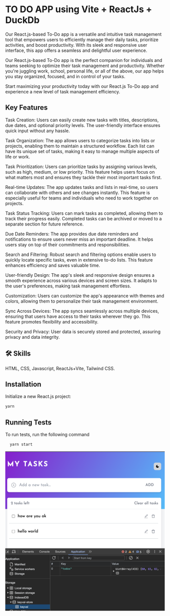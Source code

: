 # TO DO APP using Vite + ReactJs + DuckDb

Our React.js-based To-Do app is a versatile and intuitive task management tool that empowers users to efficiently manage their daily tasks, prioritize activities, and boost productivity. With its sleek and responsive user interface, this app offers a seamless and delightful user experience.

Our React.js-based To-Do app is the perfect companion for individuals and teams seeking to optimize their task management and productivity. Whether you're juggling work, school, personal life, or all of the above, our app helps you stay organized, focused, and in control of your tasks.

Start maximizing your productivity today with our React.js To-Do app and experience a new level of task management efficiency.

## Key Features

Task Creation: Users can easily create new tasks with titles, descriptions, due dates, and optional priority levels. The user-friendly interface ensures quick input without any hassle.

Task Organization: The app allows users to categorize tasks into lists or projects, enabling them to maintain a structured workflow. Each list can have its unique set of tasks, making it easy to manage multiple aspects of life or work.

Task Prioritization: Users can prioritize tasks by assigning various levels, such as high, medium, or low priority. This feature helps users focus on what matters most and ensures they tackle their most important tasks first.

Real-time Updates: The app updates tasks and lists in real-time, so users can collaborate with others and see changes instantly. This feature is especially useful for teams and individuals who need to work together on projects.

Task Status Tracking: Users can mark tasks as completed, allowing them to track their progress easily. Completed tasks can be archived or moved to a separate section for future reference.

Due Date Reminders: The app provides due date reminders and notifications to ensure users never miss an important deadline. It helps users stay on top of their commitments and responsibilities.

Search and Filtering: Robust search and filtering options enable users to quickly locate specific tasks, even in extensive to-do lists. This feature enhances efficiency and saves valuable time.

User-friendly Design: The app's sleek and responsive design ensures a smooth experience across various devices and screen sizes. It adapts to the user's preferences, making task management effortless.

Customization: Users can customize the app's appearance with themes and colors, allowing them to personalize their task management environment.

Sync Across Devices: The app syncs seamlessly across multiple devices, ensuring that users have access to their tasks wherever they go. This feature promotes flexibility and accessibility.

Security and Privacy: User data is securely stored and protected, assuring privacy and data integrity.

## 🛠 Skills

HTML, CSS, Javascript, ReactJs+Vite, Tailwind CSS.

## Installation

Initialize a new React.js project:

```bash
yarn

```

## Running Tests

To run tests, run the following command

```bash
  yarn start

```

![Demo](demo.png)
